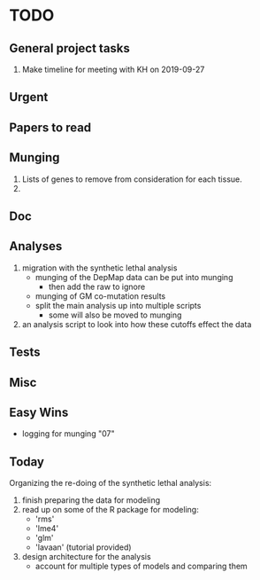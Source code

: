 # TODO

## General project tasks

1. Make timeline for meeting with KH on 2019-09-27

## Urgent


## Papers to read


## Munging

1. Lists of genes to remove from consideration for each tissue.
2. 

## Doc


## Analyses

1. migration with the synthetic lethal analysis
	* munging of the DepMap data can be put into munging
		* then add the raw to ignore
	* munging of GM co-mutation results
	* split the main analysis up into multiple scripts
		* some will also be moved to munging
2. an analysis script to look into how these cutoffs effect the data

## Tests


## Misc


## Easy Wins

- logging for munging "07"


## Today

Organizing the re-doing of the synthetic lethal analysis:

1. finish preparing the data for modeling
2. read up on some of the R package for modeling:
    - 'rms'
    - 'lme4'
    - 'glm'
    - 'lavaan' (tutorial provided)
3. design architecture for the analysis
    - account for multiple types of models and comparing them


